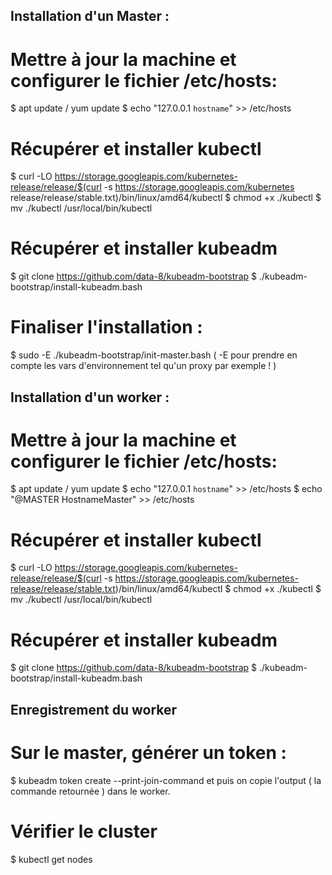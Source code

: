 ## Installation d'un Master :
# Mettre à jour la machine et configurer le fichier /etc/hosts: 
$ apt update / yum update
$ echo "127.0.0.1 `hostname`" >> /etc/hosts

# Récupérer et installer kubectl
$ curl -LO https://storage.googleapis.com/kubernetes-release/release/$(curl -s https://storage.googleapis.com/kubernetes release/release/stable.txt)/bin/linux/amd64/kubectl
$ chmod +x ./kubectl
$ mv ./kubectl /usr/local/bin/kubectl

# Récupérer et installer kubeadm
$ git clone https://github.com/data-8/kubeadm-bootstrap
$ ./kubeadm-bootstrap/install-kubeadm.bash

# Finaliser l'installation :
$ sudo -E ./kubeadm-bootstrap/init-master.bash    ( -E pour prendre en compte les vars d'environnement tel qu'un proxy par exemple ! )

## Installation d'un worker :
# Mettre à jour la machine et configurer le fichier /etc/hosts: 
$ apt update / yum update
$ echo "127.0.0.1 `hostname`" >> /etc/hosts
$ echo "@MASTER HostnameMaster" >>  /etc/hosts

# Récupérer et installer kubectl
$ curl -LO https://storage.googleapis.com/kubernetes-release/release/$(curl -s https://storage.googleapis.com/kubernetes-release/release/stable.txt)/bin/linux/amd64/kubectl
$ chmod +x ./kubectl
$ mv ./kubectl /usr/local/bin/kubectl

# Récupérer et installer kubeadm
$ git clone https://github.com/data-8/kubeadm-bootstrap
$ ./kubeadm-bootstrap/install-kubeadm.bash

## Enregistrement du worker
# Sur le master, générer un token :
$ kubeadm token create --print-join-command
et puis on copie l'output ( la commande retournée ) dans le worker.

# Vérifier le cluster
$ kubectl get nodes
